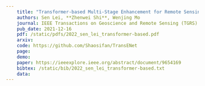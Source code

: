 ```yaml
---
    title: "Transformer-based Multi-Stage Enhancement for Remote Sensing Image Super-Resolution"
    authors: Sen Lei, **Zhenwei Shi**, Wenjing Mo
    journal: IEEE Transactions on Geoscience and Remote Sensing (TGRS)
    pub_date: 2021-12-16
    pdf: /static/pdfs/2022_sen_lei_transformer-based.pdf
    arxiv:
    code: https://github.com/Shaosifan/TransENet
    page: 
    demo: 
    paper: https://ieeexplore.ieee.org/abstract/document/9654169
    bibtex: /static/bib/2022_sen_lei_transformer-based.txt
    data:
---
```

    
